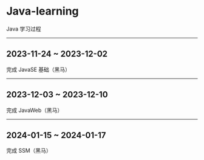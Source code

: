 # Java-learning

Java 学习过程

---

## 2023-11-24 ~ 2023-12-02

完成 JavaSE 基础（黑马）

---

## 2023-12-03 ~ 2023-12-10

完成 JavaWeb（黑马）

---

## 2024-01-15 ~ 2024-01-17

完成 SSM（黑马）
